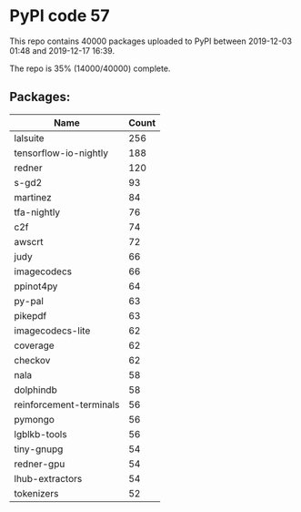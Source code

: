 # PyPI code 57

This repo contains 40000 packages uploaded to PyPI between 
2019-12-03 01:48 and 2019-12-17 16:39.

The repo is 35% (14000/40000) complete.

## Packages:

| Name  | Count |
| ----- | ----- |
| lalsuite | 256 |
| tensorflow-io-nightly | 188 |
| redner | 120 |
| s-gd2 | 93 |
| martinez | 84 |
| tfa-nightly | 76 |
| c2f | 74 |
| awscrt | 72 |
| judy | 66 |
| imagecodecs | 66 |
| ppinot4py | 64 |
| py-pal | 63 |
| pikepdf | 63 |
| imagecodecs-lite | 62 |
| coverage | 62 |
| checkov | 62 |
| nala | 58 |
| dolphindb | 58 |
| reinforcement-terminals | 56 |
| pymongo | 56 |
| lgblkb-tools | 56 |
| tiny-gnupg | 54 |
| redner-gpu | 54 |
| lhub-extractors | 54 |
| tokenizers | 52 |


